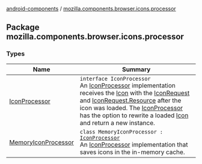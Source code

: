 [android-components](../index.md) / [mozilla.components.browser.icons.processor](./index.md)

## Package mozilla.components.browser.icons.processor

### Types

| Name | Summary |
|---|---|
| [IconProcessor](-icon-processor/index.md) | `interface IconProcessor`<br>An [IconProcessor](-icon-processor/index.md) implementation receives the [Icon](../mozilla.components.browser.icons/-icon/index.md) with the [IconRequest](../mozilla.components.browser.icons/-icon-request/index.md) and [IconRequest.Resource](../mozilla.components.browser.icons/-icon-request/-resource/index.md) after the icon was loaded. The [IconProcessor](-icon-processor/index.md) has the option to rewrite a loaded [Icon](../mozilla.components.browser.icons/-icon/index.md) and return a new instance. |
| [MemoryIconProcessor](-memory-icon-processor/index.md) | `class MemoryIconProcessor : `[`IconProcessor`](-icon-processor/index.md)<br>An [IconProcessor](-icon-processor/index.md) implementation that saves icons in the in-memory cache. |

